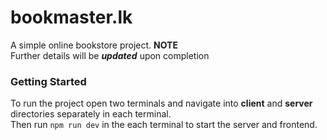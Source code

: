 # bookmaster.lk

A simple online bookstore project. 
**NOTE**\
Further details will be ***updated*** upon completion
### Getting Started
To run the project open two terminals and navigate into **client** and **server** directories separately in each terminal.\
Then run ```npm run dev``` in the each terminal to start the server and frontend.
